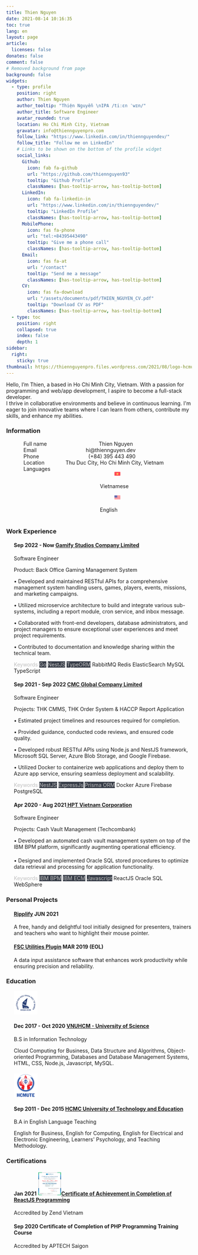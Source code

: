 ```yaml
---
title: Thien Nguyen
date: 2021-08-14 10:16:35
toc: true
lang: en
layout: page
article:
  licenses: false
donates: false
comment: false
# Removed background from page
background: false
widgets:
  - type: profile
    position: right
    author: Thien Nguyen
    author_tooltip: "Thiện Nguyễn \nIPA /tiːɛn ˈwɪn/"
    author_title: Software Engineer
    avatar_rounded: true
    location: Ho Chi Minh City, Vietnam
    gravatar: info@thiennguyenpro.com
    follow_link: "https://www.linkedin.com/in/thiennguyendev/"
    follow_title: "Follow me on LinkedIn"
    # Links to be shown on the bottom of the profile widget
    social_links:
      Github:
        icon: fab fa-github
        url: "https://github.com/thiennguyen93"
        tooltip: "Github Profile"
        classNames: [has-tooltip-arrow, has-tooltip-bottom]
      LinkedIn:
        icon: fab fa-linkedin-in
        url: "https://www.linkedin.com/in/thiennguyendev/"
        tooltip: "LinkedIn Profile"
        classNames: [has-tooltip-arrow, has-tooltip-bottom]
      MobilePhone:
        icon: fas fa-phone
        url: "tel:+84395443490"
        tooltip: "Give me a phone call"
        classNames: [has-tooltip-arrow, has-tooltip-bottom]
      Email:
        icon: fas fa-at
        url: "/contact"
        tooltip: "Send me a message"
        classNames: [has-tooltip-arrow, has-tooltip-bottom]
      CV:
        icon: fas fa-download
        url: "/assets/documents/pdf/THIEN_NGUYEN_CV.pdf"
        tooltip: "Download CV as PDF"
        classNames: [has-tooltip-arrow, has-tooltip-bottom]
  - type: toc
    position: right
    collapsed: true
    index: false
    depth: 1
sidebar:
  right:
    sticky: true
thumbnail: https://thiennguyenpro.files.wordpress.com/2021/08/logo-hcmus.png
---
```


Hello, I’m Thien, a <span id="typed"></span> based in Ho Chi Minh City, Vietnam.
With a passion for programming and web/app development, I aspire to become a full-stack developer.<br />
I thrive in collaborative environments and believe in continuous learning. I'm eager to join innovative teams where I can learn from others, contribute my skills, and enhance my abilities.

<style>
body:not(.light) .tag.is-light {
    color: #c0c0c0 !important;
    background-color: #373d48 !important;
}
body:not(.light) .tag.is-white {
    color: #c0c0c0 !important;
    background-color: transparent !important;
}
body:not(.light) .only-in-light-mode {
    display: none
}
body:not(.night) .only-in-night-mode {
    display: none
}
.cv.wh-64 {
    width: 64px;
    height: 64px;
}
.caption {
    display: none;
}
</style>
### <span class="tag mr-2 is-info is-size-6"><i class="fas fa-info-circle"></i></span> <span>Information</span>

<div style="margin-left: 47px; margin-right: 40px; margin-bottom: 40px" >
    <div class="columns is-gapless mb-3">
        <div class="column is-one-fifth"><span class="has-text-grey">Full name</span></div>
        <div class="column"><span>Thien Nguyen</span></div>
    </div>
    <div class="columns is-gapless mb-3">
        <div class="column is-one-fifth"><span class="has-text-grey">Email</span></div>
        <div class="column"><span>hi@thiennguyen.dev</span></div>
    </div>
    <div class="columns is-gapless mb-3">
        <div class="column is-one-fifth"><span class="has-text-grey">Phone</span></div>
        <div class="column"><span>(+84) 395 443 490</span></div>
    </div>
    <div class="columns is-gapless mb-3">
        <div class="column is-one-fifth"><span class="has-text-grey">Location</span></div>
        <div class="column"><span>Thu Duc City, Ho Chi Minh City, Vietnam</span></div>
    </div>
    <div class="columns is-gapless mb-3">
        <div class="column is-one-fifth"><span class="has-text-grey">Languages</span></div>
        <div class="column">
            <!-- <span class="has-text-grey"> -->
            <div class="field is-grouped is-grouped-multiline">
                <div class="control">
                    <div class="tags has-addons">
                    <span class="tag">
                        <figure class="image is-16x16 mr-0 ml-0">
                            <img class="not-gallery-item" alt="Vietnam flag" width="16" height="16" src="/assets/img/vi-vn-64x64.png">
                        </figure>
                    </span>
                    <span class="tag has-tooltip-arrow has-tooltip-bottom" data-tooltip="Native proficiency">Vietnamese</span>
                    </div>
                </div>
                <div class="control">
                    <div class="tags has-addons">
                    <span class="tag">
                        <figure class="image is-16x16 mr-0 ml-0">
                            <img class="not-gallery-item" alt="US flag" width="16" height="16" src="/assets/img/en-us-64x64.png">
                        </figure>
                    </span>
                    <span class="tag has-tooltip-arrow has-tooltip-bottom" data-tooltip="Professional working proficiency">English</span>
                    </div>
                </div>
            </div>
            <!-- </span> -->
        </div>
    </div>
</div>

### <span class="tag mr-2 is-danger is-size-6"><i class="fas fa-briefcase"></i></span> <span>Work Experience</span>

<div class="timeline">
    <article class="media" style="color: unset;">
        <figure class="media-left" style="margin-left: 0; margin-bottom: 0; margin-right: 1rem">
            <img alt="Gamify Studios logo" class="not-gallery-item cv wh-64 only-in-light-mode" src="img/logo-gamify-studios-light.png">
            <img alt="Gamify Studios logo" class="not-gallery-item cv wh-64 only-in-night-mode" src="img/logo-gamify-studios-dark.png">
        </figure>
        <div>
            <h4 class="is-size-6 is-uppercase" id="work-experience-gamify-studios"><strong><span class="tag mr-2">Sep 2022 - Now</span> <a href="#">Gamify Studios Company Limited</a></strong></h4>
            <span>Software Engineer</span>
            <p>Product: Back Office Gaming Management System</p>
            <p>
            • Developed and maintained RESTful APIs for a comprehensive management system handling users, games, players, events, missions, and marketing campaigns.
            </p>
            <p>
            • Utilized microservice architecture to build and integrate various sub-systems, including a report module, cron service, and inbox message.
            </p>
            <p>
            • Collaborated with front-end developers, database administrators, and project managers to ensure exceptional user experiences and meet project requirements.
            </p>
            <p>
            • Contributed to documentation and knowledge sharing within the technical team.
            </p>
            <p  style="margin-bottom: 20px">
                <span class="tag is-white">Keywords</span>
                <span class="tag is-primary is-light">Go</span>
                <span class="tag is-success is-light">NestJS</span>
                <span class="tag is-warning is-light">TypeORM</span>
                <span class="tag">RabbitMQ</span>
                <span class="tag">Redis</span>
                <span class="tag">ElasticSearch</span>
                <span class="tag">MySQL</span>
                <span class="tag">TypeScript</span>
            </p>
        </div>
    </article>
    <article class="media" style="color: unset;">
        <figure class="media-left" style="margin-left: 0; margin-bottom: 0; margin-right: 1rem">
            <img alt="CMC Global logo" class="not-gallery-item cv wh-64 only-in-light-mode" src="img/logo-cmc-global-light.png">
            <img alt="CMC Global logo" class="not-gallery-item cv wh-64 only-in-night-mode" src="img/logo-cmc-global-light.png">
        </figure>
        <div>
            <h4 class="is-size-6 is-uppercase" id="work-experience-cmc-global"><strong><span class="tag mr-2">Sep 2021 - Sep 2022</span> <a href="https://cmcglobal.com.vn/" target="_blank">CMC Global Company Limited</a></strong></h4>
            <span>Software Engineer</span>
            <p>Projects: THK CMMS, THK Order System & HACCP Report Application</p>
            <p>
            • Estimated project timelines and resources required for completion.
            </p>
            <p>
            • Provided guidance, conducted code reviews, and ensured code quality.
            </p>
            <p>
            • Developed robust RESTful APIs using Node.js and NestJS framework, Microsoft SQL Server, Azure Blob Storage, and Google Firebase.
            </p>
            <p>
            • Utilized Docker to containerize web applications and deploy them to Azure app service, ensuring seamless deployment and scalability.
            </p>
            <p  style="margin-bottom: 20px">
                <span class="tag is-white">Keywords</span>
                <span class="tag is-info is-light">NestJS</span>
                <span class="tag is-warning is-light">ExpressJs</span>
                <span class="tag is-success is-light">Prisma ORM</span>
                <span class="tag">Docker</span>
                <span class="tag">Azure</span>
                <span class="tag">Firebase</span>
                <span class="tag">PostgreSQL</span>
            </p>
        </div>
    </article>
    <article class="media" style="color: unset;">
        <figure class="media-left" style="margin-left: 0; margin-bottom: 0; margin-right: 1rem">
            <img alt="HPT Vietnam Corporation logo" class="not-gallery-item cv wh-64 only-in-light-mode" src="img/logo-hpt-light.png">
            <img alt="HPT Vietnam Corporation logo" class="not-gallery-item cv wh-64 only-in-night-mode" src="img/logo-hpt-light.png">
        </figure>
        <div>
            <h4 class="is-size-6 is-uppercase" id="work-experience-hpt-vietnam-corp"><strong> <span class="tag mr-2">Apr 2020 - Aug 2021</span><span><a href="https://www.hpt.vn/" target="_blank"> HPT Vietnam Corporation</a></span></strong></h4>
            <span>Software Engineer</span>
            <p>Projects: Cash Vault Management (Techcombank)</p>
            <p style="margin-bottom: 20px">
            • Developed an automated cash vault management system on top of the IBM BPM platform, significantly augmenting operational efficiency.
            </p>
            <p >
            • Designed and implemented Oracle SQL stored procedures to optimize data retrieval and processing for application functionality.
            </p>
            <p  style="margin-bottom: 20px">
                <span class="tag is-white">Keywords</span>
                <span class="tag is-warning is-light">IBM BPM</span>
                <span class="tag is-link is-light">IBM ECM</span>
                <span class="tag is-info is-light">Javascript</span>
                <span class="tag">ReactJS</span>
                <span class="tag">Oracle SQL</span>
                <span class="tag">WebSphere</span>
            </p>
        </div>
    </article>
</div>

### <span class="tag mr-2 is-primary is-size-6"><i class="fa fa-star"></i></span> <span>Personal Projects</span>

<div class="timeline">
    <article class="media" style="color: unset;">
        <figure class="media-left" style="margin-left: 0; margin-bottom: 0; margin-right: 1rem">
            <img alt="Ripplify app icon" class="not-gallery-item cv wh-64 only-in-light-mode" src="img/logo-ripplify-light.png">
            <img alt="Ripplify app icon" class="not-gallery-item cv wh-64 only-in-night-mode" src="img/logo-ripplify-light.png">
        </figure>
        <div>
            <h4 class="is-size-6" id="project-ripplify"><strong><span><a href="https://ripplify.thiennguyen.dev/" target="_blank">Ripplify</a></span></strong> <span class="tag mr-2">JUN 2021</span></h4>
            <p>A free, handy and delightful tool initially designed for presenters, trainers and teachers who want to highlight their mouse pointer.</p>
        </div>
    </article>
    <article class="media" style="color: unset;">
        <figure class="media-left" style="margin-left: 0; margin-bottom: 0; margin-right: 1rem">
            <img alt="FSC Utilities Plugin app icon" class="not-gallery-item cv wh-64 only-in-light-mode" src="img/logo-fscup-light.png">
            <img alt="FSC Utilities Plugin app icon" class="not-gallery-item cv wh-64 only-in-night-mode" src="img/logo-fscup-light.png">
        </figure>
        <div>
            <h4 class="is-size-6" id="project-fscup"><strong><span><a href="https://fsc-utilities-plugin.netlify.app/" target="_blank">FSC Utilities Plugin</a></strong> </span><span class="tag mr-2">MAR 2019 (EOL)</span></h4>
            <p>A data input assistance software that enhances work productivity while ensuring precision and reliability.</p>
        </div>
    </article>
</div>

### <span class="tag mr-2 is-success is-size-6"><i class="fas fa-graduation-cap"></i></span> <span>Education</span>

<div class="timeline">
    <article class="media" style="color: unset;">
        <figure class="media-left" style="margin-left: 0; margin-bottom: 0; margin-right: 1rem">
            <!-- <img class="only-in-light-mode cv wh-64" src="img/logo-hcmus-light.png"> -->
            <!-- <img class="only-in-night-mode cv wh-64" src="img/logo-hcmus-dark.png"> -->
            <img alt="HCMUS logo" class="not-gallery-item only-in-night-light cv wh-64" src="img/logo-hcmus.png">
        </figure>
        <div class="timeline-item">
            <h4 class="is-size-6 is-uppercase" id="education-hcmus"><strong> <span class="tag mr-2">Dec 2017 - Oct 2020</span> <span><a href="https://www.hcmus.edu.vn" target="_blank">VNUHCM - University of Science</a></span></span></strong></h4>
            <p>B.S in Information Technology</p>
            <p  style="margin-bottom: 20px">Cloud Computing for Business, Data Structure and Algorithms, Object-oriented Programming, Databases and Database Management Systems, HTML, CSS, Node.js, Javascript, MySQL.</p>
        </div>
    </article>
    <article class="media" style="color: unset;">
        <figure class="media-left" style="margin-left: 0; margin-bottom: 0; margin-right: 1rem">
            <!-- <img class="cv wh-64 only-in-light-mode" src="img/logo-hcmute-light.png"> -->
            <!-- <img class="cv wh-64 only-in-night-mode" src="img/logo-hcmute-dark.png"> -->
            <img alt="HCMUTE logo" class="not-gallery-item cv wh-64" src="img/logo-hcmute.png">
        </figure>
        <div>
            <h4 class="is-size-6 is-uppercase" id="education-hcmute"><strong> <span class="tag mr-2">Sep 2011 - Dec 2015</span> <span><a href="https://hcmute.edu.vn" target="_blank">HCMC University of Technology and Education</a></span></strong></h4>
            <p>B.A in English Language Teaching</p>
            <p  style="margin-bottom: 20px">English for Business, English for Computing, English for Electrical and Electronic Engineering, Learners' Psychology, and Teaching Methodology.</p>
        </div>
    </article>
</div>

### <span class="tag mr-2 is-primary is-size-6"><i class="fas fa-certificate"></i></span> <span>Certifications</span>

<div class="timeline">
    <article class="media" style="color: unset;">
        <figure class="media-left" style="margin-left: 0; margin-bottom: 0; margin-right: 1rem">
            <img alt="ReactJS logo" class="not-gallery-item cv wh-64 only-in-light-mode" src="img/logo-react-js-light.png">
            <img alt="ReactJS logo" class="not-gallery-item cv wh-64 only-in-night-mode" src="img/logo-react-js-light.png">
        </figure>
        <div>
            <h4 class="is-size-6" id="certification-reactjs"><strong><span class="tag mr-2">Jan 2021</span> <a class="gallery-item" href="/assets/img/zendvn-cert.png"><img alt="Certificate of Achievement in Completion of ReactJS Programming" class="cv wh-64 is-hidden" src="/assets/img/zendvn-cert.png"><span>Certificate of Achievement in Completion of ReactJS Programming</span></a></strong></h4>
            <p>Accredited by Zend Vietnam</p>
        </div>
    </article>
    <article class="media" style="color: unset;">
        <figure class="media-left" style="margin-left: 0; margin-bottom: 0; margin-right: 1rem">
            <img alt="Laravel logo" class="not-gallery-item cv wh-64 only-in-light-mode" src="img/logo-laravel-light.png">
            <img alt="Laravel logo" class="not-gallery-item cv wh-64 only-in-night-mode" src="img/logo-laravel-dark.png">
        </figure>
        <div>
            <h4 class="is-size-6" id="certification-php"><strong><span class="tag mr-2">Sep 2020</span> <span>Certificate of Completion of PHP Programming Training Course</span></strong></h4>
            <p>Accredited by APTECH Saigon</p>
        </div>
    </article>
</div>

<style>
h1.title {
    color: #c53030
}
/* h1.title::after {
    color: black;
    content: 'Web Developer';
    font-size: 0.95rem;
    margin-left: 10px;
} */
.timeline {
    margin-left: 1.3rem;
}
.article-meta {
    display: none !important;
}
</style>

<script src="https://cdn.jsdelivr.net/npm/typed.js@2.0.12"></script>
<script>
  var typed = new Typed('#typed', {
    strings: ['<strong>software engineer<strong>^1000','<strong>web/apps developer<strong>^1000','<strong>writer<strong>^1000'],
    typeSpeed: 40,
    loop: true,
    loopCount: Infinity,
  });
</script>
